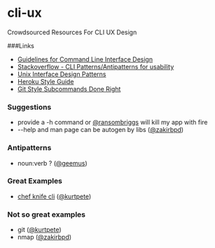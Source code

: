 # cli-ux
Crowdsourced Resources For CLI UX Design


###Links

 * [Guidelines for Command Line Interface Design](http://www.cs.pomona.edu/classes/cs181f/supp/cli.html)
 * [Stackoverflow - CLI Patterns/Antipatterns for usability](https://stackoverflow.com/questions/762724/cli-patterns-antipatterns-for-usability)
 * [Unix Interface Design Patterns](http://catb.org/esr/writings/taoup/html/ch11s06.html)
 * [Heroku Style Guide](https://gist.github.com/geemus/e75f3374939a42690506)
 * [Git Style Subcommands Done Right](https://github.com/davidmoreno/commands/)

### Suggestions
 * provide a -h command or [@ransombriggs](https://twitter.com/ransombriggs/status/576383785832292353) will kill my app with fire
 * --help and man page can be autogen by libs ([@zakirbpd](https://twitter.com/zakirbpd/status/576392787274256384))

### Antipatterns
 * noun:verb ? ([@geemus](https://twitter.com/geemus/status/576387013907107843))

### Great Examples
 * [chef knife cli](http://t.co/nVuNtwN2e3) ([@kurtpete](https://twitter.com/kurtpete/status/576408318513700864))

### Not so great examples
 * git ([@kurtpete](https://twitter.com/kurtpete/status/576408318513700864))
 * nmap ([@zakirbpd](https://twitter.com/zakirbpd/status/576392787274256384))
